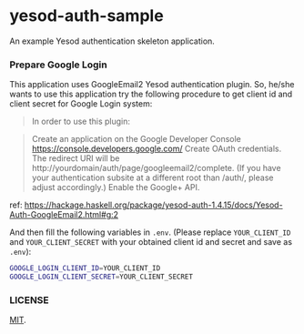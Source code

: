yesod-auth-sample
===

An example Yesod authentication skeleton application.

### Prepare Google Login

This application uses GoogleEmail2 Yesod authentication plugin.
So, he/she wants to use this application try the following procedure to get client id and client secret for Google Login system:

> In order to use this plugin:

>    Create an application on the Google Developer Console https://console.developers.google.com/
>    Create OAuth credentials. The redirect URI will be http://yourdomain/auth/page/googleemail2/complete. (If you have your authentication subsite at a different root than /auth/, please adjust accordingly.)
>    Enable the Google+ API.

ref: https://hackage.haskell.org/package/yesod-auth-1.4.15/docs/Yesod-Auth-GoogleEmail2.html#g:2

And then fill the following variables in `.env`.
(Please replace `YOUR_CLIENT_ID` and `YOUR_CLIENT_SECRET` with your obtained client id and secret and save as `.env`):

```bash
GOOGLE_LOGIN_CLIENT_ID=YOUR_CLIENT_ID
GOOGLE_LOGIN_CLIENT_SECRET=YOUR_CLIENT_SECRET
```

### LICENSE

[MIT](LICENSE).
